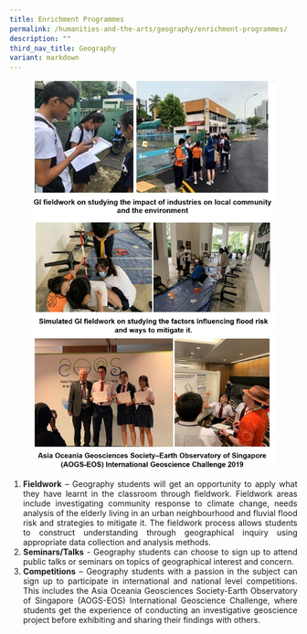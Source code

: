 ```yaml
---
title: Enrichment Programmes
permalink: /humanities-and-the-arts/geography/enrichment-programmes/
description: ""
third_nav_title: Geography
variant: markdown
---
```

<div align="justify">
<figure>
<img src="/images/JPJC%20Experience/Curriculum/Humanities%20and%20the%20Arts/Geography/Enrichment%20Programmes/pic1.jpg">
<img src="/images/JPJC%20Experience/Curriculum/Humanities%20and%20the%20Arts/Geography/Enrichment%20Programmes/pic2.jpg">
<img src="/images/JPJC%20Experience/Curriculum/Humanities%20and%20the%20Arts/Geography/Enrichment%20Programmes/pic3.jpg">
</figure>

<ol>
	<li><b>Fieldwork</b> – Geography students will get an opportunity to apply what they have learnt in the classroom through fieldwork. Fieldwork areas include investigating community response to climate change, needs analysis of the elderly living in an urban neighbourhood and fluvial flood risk and strategies to mitigate it. The fieldwork process allows students to construct understanding through geographical inquiry using appropriate data collection and analysis methods.</li>
	<li><b>Seminars/Talks</b> - Geography students can choose to sign up to attend public talks or seminars on topics of geographical interest and concern.</li>
	<li><b>Competitions</b> – Geography students with a passion in the subject can sign up to participate in international and national level competitions. This includes the Asia Oceania Geosciences Society-Earth Observatory of Singapore (AOGS-EOS) International Geoscience Challenge, where students get the experience of conducting an investigative geoscience project before exhibiting and sharing their findings with others.</li></ol>
</div>